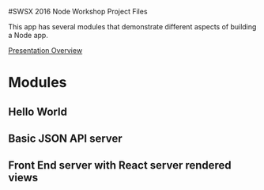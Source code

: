 #SWSX 2016 Node Workshop Project Files

This app has several modules that demonstrate different aspects of building a Node app.

[Presentation Overview](https://www.evernote.com/l/ACyXwOqxJvFKj6UAJK3YenwyqY29-aOZ50Q)

# Modules

## Hello World

## Basic JSON API server

## Front End server with React server rendered views
